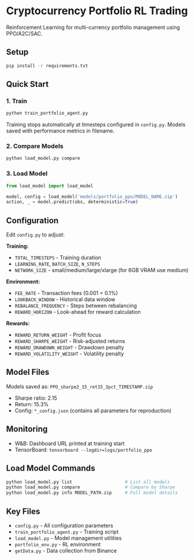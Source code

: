 # Cryptocurrency Portfolio RL Trading

Reinforcement Learning for multi-currency portfolio management using PPO/A2C/SAC.

## Setup

```bash
pip install -r requirements.txt
```

## Quick Start

### 1. Train
```bash
python train_portfolio_agent.py
```

Training stops automatically at timesteps configured in `config.py`.
Models saved with performance metrics in filename.

### 2. Compare Models
```bash
python load_model.py compare
```

### 3. Load Model
```python
from load_model import load_model

model, config = load_model('models/portfolio_ppo/MODEL_NAME.zip')
action, _ = model.predict(obs, deterministic=True)
```

## Configuration

Edit `config.py` to adjust:

**Training:**
- `TOTAL_TIMESTEPS` - Training duration
- `LEARNING_RATE`, `BATCH_SIZE`, `N_STEPS`
- `NETWORK_SIZE` - small/medium/large/xlarge (for 6GB VRAM use medium)

**Environment:**
- `FEE_RATE` - Transaction fees (0.001 = 0.1%)
- `LOOKBACK_WINDOW` - Historical data window
- `REBALANCE_FREQUENCY` - Steps between rebalancing
- `REWARD_HORIZON` - Look-ahead for reward calculation

**Rewards:**
- `REWARD_RETURN_WEIGHT` - Profit focus
- `REWARD_SHARPE_WEIGHT` - Risk-adjusted returns
- `REWARD_DRAWDOWN_WEIGHT` - Drawdown penalty
- `REWARD_VOLATILITY_WEIGHT` - Volatility penalty

## Model Files

Models saved as: `PPO_sharpe2_15_ret15_3pct_TIMESTAMP.zip`
- Sharpe ratio: 2.15
- Return: 15.3%
- Config: `*_config.json` (contains all parameters for reproduction)

## Monitoring

- W&B: Dashboard URL printed at training start
- TensorBoard: `tensorboard --logdir=logs/portfolio_ppo`

## Load Model Commands

```bash
python load_model.py list                    # List all models
python load_model.py compare                 # Compare by Sharpe
python load_model.py info MODEL_PATH.zip     # Full model details
```

## Key Files

- `config.py` - All configuration parameters
- `train_portfolio_agent.py` - Training script
- `load_model.py` - Model management utilities
- `portfolio_env.py` - RL environment
- `getData.py` - Data collection from Binance

